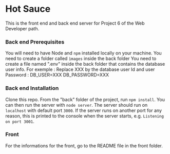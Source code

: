 # Hot Sauce #

This is the front end and back end server for Project 6 of the Web Developer path.

### Back end Prerequisites ###

You will need to have Node and `npm` installed locally on your machine.
You need to create a folder called `ìmages` inside the back folder
You need to create a file named ".env" inside the back folder that contains the database user info. For exemple :
    Replace XXX by the database user Id and user Password :
        DB_USER=XXX
        DB_PASSWORD=XXX
        

### Back end Installation ###

Clone this repo. From the "back" folder of the project, run `npm install`. You 
can then run the server with `node server`. 
The server should run on `localhost` with default port `3000`. If the
server runs on another port for any reason, this is printed to the
console when the server starts, e.g. `Listening on port 3001`.

### Front ###

For the informations for the front, go to the README file in the front folder.